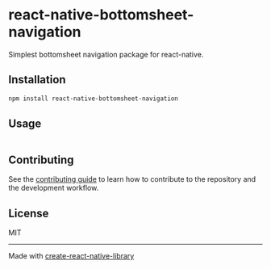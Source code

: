# react-native-bottomsheet-navigation

Simplest bottomsheet navigation package for react-native.

## Installation

```sh
npm install react-native-bottomsheet-navigation
```

## Usage

```js

```

## Contributing

See the [contributing guide](CONTRIBUTING.md) to learn how to contribute to the repository and the development workflow.

## License

MIT

---

Made with [create-react-native-library](https://github.com/callstack/react-native-builder-bob)
